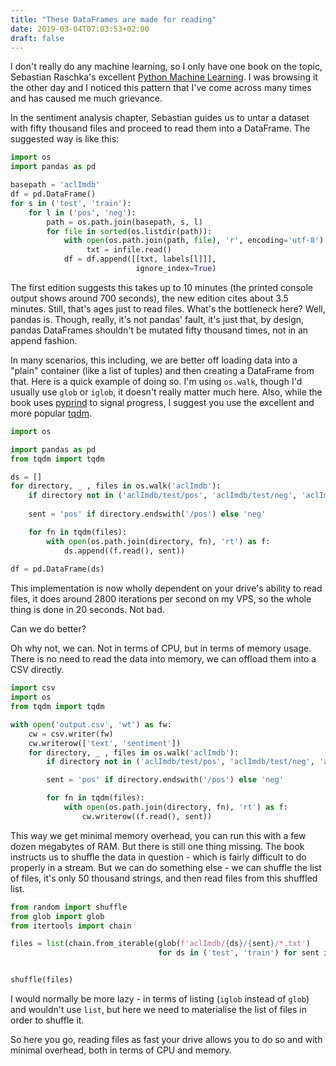 ```yaml
---
title: "These DataFrames are made for reading"
date: 2019-03-04T07:03:53+02:00
draft: false
---
```


I don't really do any machine learning, so I only have one book on the topic, Sebastian Raschka's excellent [Python Machine Learning](https://sebastianraschka.com/books.html). I was browsing it the other day and I noticed this pattern that I've come across many times and has caused me much grievance.

In the sentiment analysis chapter, Sebastian guides us to untar a dataset with fifty thousand files and proceed to read them into a DataFrame. The suggested way is like this:


```python
import os
import pandas as pd

basepath = 'aclImdb'
df = pd.DataFrame()
for s in ('test', 'train'):
    for l in ('pos', 'neg'):
        path = os.path.join(basepath, s, l)
        for file in sorted(os.listdir(path)):
            with open(os.path.join(path, file), 'r', encoding='utf-8') as infile:
                 txt = infile.read()
            df = df.append([[txt, labels[l]]],
                            ignore_index=True)
```


The first edition suggests this takes up to 10 minutes (the printed console output shows around 700 seconds), the new edition cites about 3.5 minutes. Still, that's ages just to read files. What's the bottleneck here? Well, pandas is. Though, really, it's not pandas' fault, it's just that, by design, pandas DataFrames shouldn't be mutated fifty thousand times, not in an append fashion.

In many scenarios, this including, we are better off loading data into a "plain" container (like a list of tuples) and then creating a DataFrame from that. Here is a quick example of doing so. I'm using `os.walk`, though I'd usually use `glob` or `iglob`, it doesn't really matter much here. Also, while the book uses [pyprind](https://github.com/rasbt/pyprind) to signal progress, I suggest you use the excellent and more popular [tqdm](https://github.com/tqdm/tqdm).


```python
import os

import pandas as pd
from tqdm import tqdm

ds = []
for directory, _ , files in os.walk('aclImdb'):
    if directory not in ('aclImdb/test/pos', 'aclImdb/test/neg', 'aclImdb/train/pos', 'aclImdb/train/neg'): continue
    
    sent = 'pos' if directory.endswith('/pos') else 'neg'

    for fn in tqdm(files):
        with open(os.path.join(directory, fn), 'rt') as f:
            ds.append((f.read(), sent))
            
df = pd.DataFrame(ds)
```

This implementation is now wholly dependent on your drive's ability to read files, it does around 2800 iterations per second on my VPS, so the whole thing is done in 20 seconds. Not bad. 

Can we do better?

Oh why not, we can. Not in terms of CPU, but in terms of memory usage. There is no need to read the data into memory, we can offload them into a CSV directly.


```python
import csv
import os
from tqdm import tqdm

with open('output.csv', 'wt') as fw:
    cw = csv.writer(fw)
    cw.writerow(['text', 'sentiment'])
    for directory, _ , files in os.walk('aclImdb'):
        if directory not in ('aclImdb/test/pos', 'aclImdb/test/neg', 'aclImdb/train/pos', 'aclImdb/train/neg'): continue

        sent = 'pos' if directory.endswith('/pos') else 'neg'

        for fn in tqdm(files):
            with open(os.path.join(directory, fn), 'rt') as f:
                cw.writerow((f.read(), sent))
```


This way we get minimal memory overhead, you can run this with a few dozen megabytes of RAM. But there is still one thing missing. The book instructs us to shuffle the data in question - which is fairly difficult to do properly in a stream. But we can do something else - we can shuffle the list of files, it's only 50 thousand strings, and then read files from this shuffled list.


```python
from random import shuffle
from glob import glob
from itertools import chain

files = list(chain.from_iterable(glob(f'aclImdb/{ds}/{sent}/*.txt')
                                 for ds in ('test', 'train') for sent in ('pos', 'neg')))


shuffle(files)
```

I would normally be more lazy - in terms of listing (`iglob` instead of `glob`) and wouldn't use `list`, but here we need to materialise the list of files in order to shuffle it.

So here you go, reading files as fast your drive allows you to do so and with minimal overhead, both in terms of CPU and memory.
